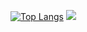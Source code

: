[![Top Langs](https://github-readme-stats.vercel.app/api/top-langs/?username=lucasmazz&theme=transparent)](https://github.com/anuraghazra/github-readme-stats)
![](https://komarev.com/ghpvc/?username=lucasmazz)

<!--
**lucasmazz/lucasmazz** is a ✨ _special_ ✨ repository because its `README.md` (this file) appears on your GitHub profile.

Here are some ideas to get you started:

- 🔭 I’m currently working on ...
- 🌱 I’m currently learning ...
- 👯 I’m looking to collaborate on ...
- 🤔 I’m looking for help with ...
- 💬 Ask me about ...
- 📫 How to reach me: ...
- 😄 Pronouns: ...
- ⚡ Fun fact: ...
-->
